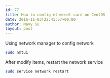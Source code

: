 ```yaml
---
id: 77
title: How to config ethernet card on CentOS
date: 2016-11-03T22:41:57+00:00
author: Navy Su
layout: post
---
```

Using network manager to config network

```bash
sudo nmtui
```

After modify items, restart the network service

```bash
sudo service network restart


```